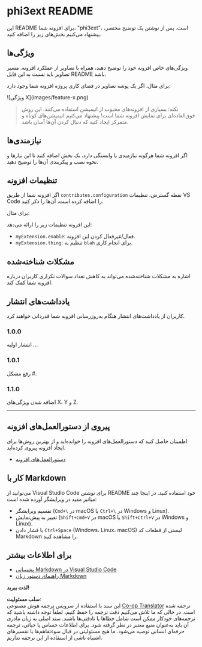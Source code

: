 <!--
CO_OP_TRANSLATOR_METADATA:
{
  "original_hash": "be0b2937160c486180ded27e4f14adeb",
  "translation_date": "2025-03-27T04:33:36+00:00",
  "source_file": "code\\07.Lab\\01\\Apple\\phi3ext\\README.md",
  "language_code": "fa"
}
-->
# phi3ext README

این README برای افزونه شما، "phi3ext"، است. پس از نوشتن یک توضیح مختصر، پیشنهاد می‌کنیم بخش‌های زیر را اضافه کنید.

## ویژگی‌ها

ویژگی‌های خاص افزونه خود را توضیح دهید، همراه با تصاویر از عملکرد افزونه. مسیر تصاویر باید نسبت به این فایل README باشد.

برای مثال، اگر یک پوشه تصاویر در فضای کاری پروژه افزونه شما وجود دارد:

\!\[ویژگی X\]\(images/feature-x.png\)

> نکته: بسیاری از افزونه‌های محبوب از انیمیشن استفاده می‌کنند. این روش فوق‌العاده‌ای برای نمایش افزونه شما است! پیشنهاد می‌کنیم انیمیشن‌های کوتاه و متمرکز ایجاد کنید که دنبال کردن آن‌ها آسان باشد.

## نیازمندی‌ها

اگر افزونه شما هرگونه نیازمندی یا وابستگی دارد، یک بخش اضافه کنید تا این نیازها و نحوه نصب و پیکربندی آن‌ها را توضیح دهید.

## تنظیمات افزونه

اگر افزونه شما از طریق `contributes.configuration` نقطه گسترش، تنظیمات VS Code را اضافه کرده است، آن‌ها را ذکر کنید.

برای مثال:

این افزونه تنظیمات زیر را ارائه می‌دهد:

* `myExtension.enable`: فعال/غیرفعال کردن این افزونه.
* `myExtension.thing`: تنظیم به `blah` برای انجام کاری.

## مشکلات شناخته‌شده

اشاره به مشکلات شناخته‌شده می‌تواند به کاهش تعداد سوالات تکراری کاربران درباره افزونه شما کمک کند.

## یادداشت‌های انتشار

کاربران از یادداشت‌های انتشار هنگام به‌روزرسانی افزونه شما قدردانی خواهند کرد.

### 1.0.0

انتشار اولیه ...

### 1.0.1

رفع مشکل #.

### 1.1.0

اضافه شدن ویژگی‌های X، Y و Z.

---

## پیروی از دستورالعمل‌های افزونه

اطمینان حاصل کنید که دستورالعمل‌های افزونه را خوانده‌اید و از بهترین روش‌ها برای ایجاد افزونه پیروی کرده‌اید.

* [دستورالعمل‌های افزونه](https://code.visualstudio.com/api/references/extension-guidelines?WT.mc_id=aiml-137032-kinfeylo)

## کار با Markdown

می‌توانید از Visual Studio Code برای نوشتن README خود استفاده کنید. در اینجا چند میانبر مفید در ویرایشگر آورده شده است:

* تقسیم ویرایشگر (`Cmd+\` در macOS یا `Ctrl+\` در Windows و Linux).
* تغییر به پیش‌نمایش (`Shift+Cmd+V` در macOS یا `Shift+Ctrl+V` در Windows و Linux).
* با فشار دادن `Ctrl+Space` (Windows، Linux، macOS) لیستی از قطعات کد Markdown را مشاهده کنید.

## برای اطلاعات بیشتر

* [پشتیبانی Markdown در Visual Studio Code](http://code.visualstudio.com/docs/languages/markdown?WT.mc_id=aiml-137032-kinfeylo)
* [راهنمای دستور زبان Markdown](https://help.github.com/articles/markdown-basics/)

**لذت ببرید!**

**سلب مسئولیت**:  
این سند با استفاده از سرویس ترجمه هوش مصنوعی [Co-op Translator](https://github.com/Azure/co-op-translator) ترجمه شده است. در حالی که ما تلاش می‌کنیم دقت ترجمه را حفظ کنیم، لطفاً توجه داشته باشید که ترجمه‌های خودکار ممکن است شامل خطاها یا نادقتی‌ها باشند. سند اصلی به زبان مادری آن باید به‌عنوان منبع معتبر در نظر گرفته شود. برای اطلاعات حساس یا حیاتی، ترجمه حرفه‌ای انسانی توصیه می‌شود. ما هیچ مسئولیتی در قبال سوءتفاهم‌ها یا تفسیرهای اشتباه ناشی از استفاده از این ترجمه نداریم.